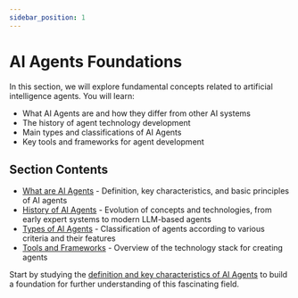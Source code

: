 ```yaml
---
sidebar_position: 1
---
```


# AI Agents Foundations

In this section, we will explore fundamental concepts related to artificial intelligence agents. You will learn:

- What AI Agents are and how they differ from other AI systems
- The history of agent technology development
- Main types and classifications of AI Agents
- Key tools and frameworks for agent development

## Section Contents

- [What are AI Agents](./what-are-ai-agents.md) - Definition, key characteristics, and basic principles of AI agents
- [History of AI Agents](./history-of-ai-agents.md) - Evolution of concepts and technologies, from early expert systems to modern LLM-based agents
- [Types of AI Agents](./types-of-ai-agents.md) - Classification of agents according to various criteria and their features
- [Tools and Frameworks](./tools-and-frameworks.md) - Overview of the technology stack for creating agents

Start by studying the [definition and key characteristics of AI Agents](./what-are-ai-agents.md) to build a foundation for further understanding of this fascinating field. 